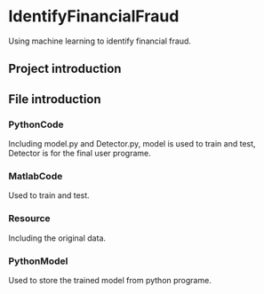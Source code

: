 # IdentifyFinancialFraud
Using machine learning to identify financial fraud.
 
## Project introduction

## File introduction
 
### PythonCode
Including model.py and Detector.py, model is used to train and test, Detector is for the final user programe.
 
### MatlabCode
Used to train and test.
 
### Resource
Including the original data.
 
### PythonModel
Used to store the trained model from python programe.
 